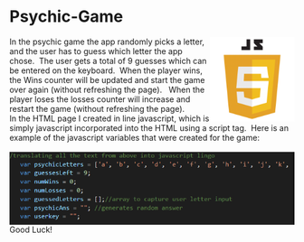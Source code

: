 # Psychic-Game

<img src="assets/images\js1_0.png" alt="Drawing" style="width: 150px; float: right;" /> 
In the psychic game the app randomly picks a letter, and the user has to guess which letter the app chose.&nbsp; The user gets a total of 9 guesses which can be entered on the keyboard.&nbsp; When the player wins, the Wins counter will be updated and start the game over again (without refreshing the page). &nbsp; When the player loses the losses counter will increase and restart the game (without refreshing the page).
<br>
In the HTML page I created in line javascript, which is simply javascript incorporated into the HTML using a script tag.&nbsp; Here is an example of the javascript variables that were created for the game:
<br>
<br>
<img src="assets/images\Capture.PNG" alt="Drawing" style="width: 550px; float: left;" />
<br>
Good Luck!

 
